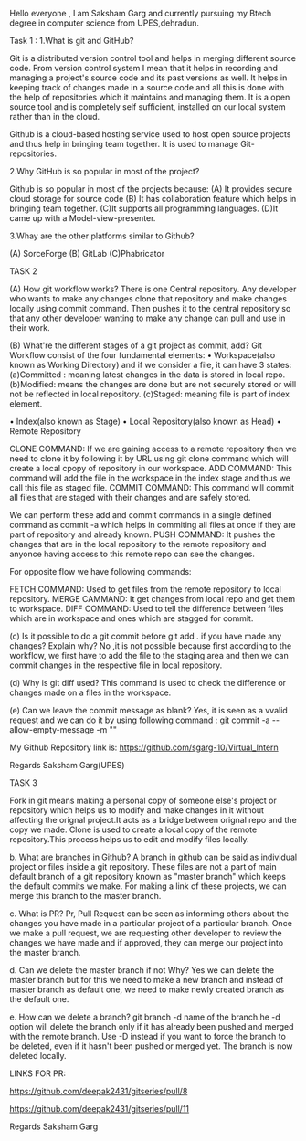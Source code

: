 Hello everyone , I am Saksham Garg and currently pursuing my  Btech degree  in computer science from UPES,dehradun.


Task 1 :
1.What is git and GitHub?

Git is a distributed version control tool and helps in merging different source code. From version control system I mean that it helps in recording and managing a project's source code and its past versions as well. It helps in keeping track of changes made in a source code and all this is done with the help of repositories  which it maintains and managing them. It is a open source tool and is completely self sufficient, installed on our local system rather than in the cloud.

Github is a cloud-based hosting service used to host open source projects and thus help in bringing team together. It is used to manage Git-repositories.

2.Why GitHub is so popular in most of the project?

Github is so popular in most of the projects because:
(A) It provides secure cloud storage for source code
(B) It has collaboration feature which helps in bringing team together.
(C)It supports all programming languages.
(D)It came up with a Model-view-presenter.

3.Whay are the other platforms similar to Github?

(A) SorceForge
(B) GitLab
(C)Phabricator




TASK 2

(A) How git workflow works?
There is one Central repository. Any developer who wants to make any changes clone that repository and make changes locally using commit command. Then pushes it to the central repository so that any other developer wanting to make any change can pull and use in their work.

(B) What're the different stages of a git project as commit, add? 
Git Workflow consist of the four fundamental elements: 
•	Workspace(also known as Working Directory) and if we consider a file, it can have 3 states:
 (a)Committed : meaning latest changes in the data is stored in local repo.
 (b)Modified: means the changes are done but are not securely stored or will not be reflected in local repository.
 (c)Staged: meaning file is part of index element.

•	Index(also known as Stage)
•	Local Repository(also known as Head)
•	Remote Repository
  
CLONE COMMAND: If we are gaining access to a remote repository then we need to clone it by following it by URL using git clone command which will create a local cpopy of repository in our workspace.
ADD COMMAND: This command will add the file in the workspace in the index stage and thus we call this file as staged file.
COMMIT COMMAND:  This command will commit all files that are staged with their changes and are safely stored.
               
We can perform these add and commit commands in a single defined command as commit -a which helps in commiting all files at once if they are part of repository and already known.
PUSH COMMAND: It pushes the changes that are in the local repository to the remote repository and anyonce having access to this remote repo can see the changes.
 
For opposite flow we have following commands:

FETCH COMMAND: Used to get files from the remote repository to local repository.
MERGE CAMMAND: It get changes from local repo and get them to workspace.
DIFF COMMAND: Used to tell the difference between files which are in workspace and ones which are stagged for commit.

(c) Is it possible to do a git commit before git add . if you have made any changes? Explain why?
No ,it is not possible because first according to the workflow, we first have to add the file to the staging area and then we can commit changes in the respective file in local repository.

 (d) Why is git diff used?
This command is used to check the difference or changes made on a files in the workspace.

 (e) Can we leave the commit message as blank?
Yes, it  is seen as a vvalid request and we can do it by using following command :
git commit -a --allow-empty-message -m ""

My Github Repository link is:
https://github.com/sgarg-10/Virtual_Intern

Regards
Saksham Garg(UPES)



TASK 3

Fork in git means making a personal copy of someone else's project or repository which helps us to modify and make changes in it without affecting the orignal project.It acts as a bridge between orignal repo and the copy we made.
Clone is used to create  a local copy of the remote repository.This process helps us to edit and modify files locally.


b. What are branches in Github?
A branch in github can be said as individual project or files inside a git repository. These files are not a part of main default branch of a git repository known as "master branch" which keeps the default commits we make.
For making a link of these projects, we can merge this branch to the master branch.

c. What is PR?
Pr, Pull Request can be seen as informimg others about the changes you have made in a particular project of a particular branch.
Once we make a pull request, we are requesting other developer to review the changes we have made and if approved, they can merge our project into the master branch.


d. Can we delete the master branch if not Why?
Yes we can delete the master branch but for this we need to make a new branch and instead of master branch as default one, we need to make newly created branch as the default one.


e. How can we delete a branch? 
git branch -d name of the branch.he -d option will delete the branch only if it has already been pushed and merged with the remote branch. Use -D instead if you want to force the branch to be deleted, even if it hasn't been pushed or merged yet. The branch is now deleted locally.


LINKS FOR PR:

https://github.com/deepak2431/gitseries/pull/8

https://github.com/deepak2431/gitseries/pull/11



Regards
Saksham Garg